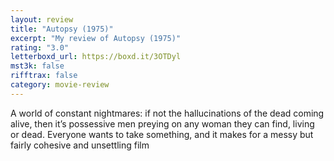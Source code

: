 ```yaml
---
layout: review
title: "Autopsy (1975)"
excerpt: "My review of Autopsy (1975)"
rating: "3.0"
letterboxd_url: https://boxd.it/3OTDyl
mst3k: false
rifftrax: false
category: movie-review
---
```


A world of constant nightmares: if not the hallucinations of the dead coming alive, then it’s possessive men preying on any woman they can find, living or dead. Everyone wants to take something, and it makes for a messy but fairly cohesive and unsettling film
